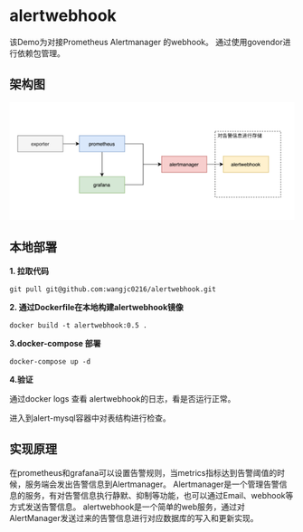 # alertwebhook

该Demo为对接Prometheus Alertmanager 的webhook。
通过使用govendor进行依赖包管理。

## 架构图
![architecture](architecture.png)

## 本地部署

**1. 拉取代码**

```shell
git pull git@github.com:wangjc0216/alertwebhook.git
```
**2. 通过Dockerfile在本地构建alertwebhook镜像**

```shell
docker build -t alertwebhook:0.5 .
```
**3.docker-compose 部署**

```shell
docker-compose up -d 
```
**4.验证**

通过docker logs 查看 alertwebhook的日志，看是否运行正常。

进入到alert-mysql容器中对表结构进行检查。


## 实现原理

在prometheus和grafana可以设置告警规则，当metrics指标达到告警阈值的时候，服务端会发出告警信息到Alertmanager。
Alertmanager是一个管理告警信息的服务，有对告警信息执行静默、抑制等功能，也可以通过Email、webhook等方式发送告警信息。
alertwebhook是一个简单的web服务，通过对AlertManager发送过来的告警信息进行对应数据库的写入和更新实现。

